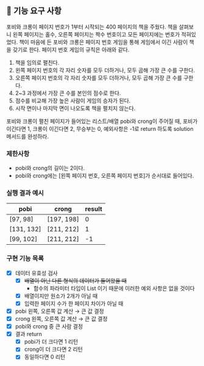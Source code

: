 ## 🚀 기능 요구 사항

포비와 크롱이 페이지 번호가 1부터 시작되는 400 페이지의 책을 주웠다. 책을 살펴보니 왼쪽 페이지는 홀수, 오른쪽 페이지는 짝수 번호이고 모든 페이지에는 번호가 적혀있었다. 책이 마음에 든 포비와 크롱은 페이지
번호 게임을 통해 게임에서 이긴 사람이 책을 갖기로 한다. 페이지 번호 게임의 규칙은 아래와 같다.

1. 책을 임의로 펼친다.
2. 왼쪽 페이지 번호의 각 자리 숫자를 모두 더하거나, 모두 곱해 가장 큰 수를 구한다.
3. 오른쪽 페이지 번호의 각 자리 숫자를 모두 더하거나, 모두 곱해 가장 큰 수를 구한다.
4. 2~3 과정에서 가장 큰 수를 본인의 점수로 한다.
5. 점수를 비교해 가장 높은 사람이 게임의 승자가 된다.
6. 시작 면이나 마지막 면이 나오도록 책을 펼치지 않는다.

포비와 크롱이 펼친 페이지가 들어있는 리스트/배열 pobi와 crong이 주어질 때, 포비가 이긴다면 1, 크롱이 이긴다면 2, 무승부는 0, 예외사항은 -1로 return 하도록 solution 메서드를 완성하라.

### 제한사항

- pobi와 crong의 길이는 2이다.
- pobi와 crong에는 [왼쪽 페이지 번호, 오른쪽 페이지 번호]가 순서대로 들어있다.

### 실행 결과 예시

| pobi | crong | result |
| --- | --- | --- |
| [97, 98] | [197, 198] | 0 |
| [131, 132] | [211, 212] | 1 |
| [99, 102] | [211, 212] | -1 |

### 구현 기능 목록

- [x]  데이터 유효성 검사
    - [x]  ~~배열이 아닌 다른 형식의 데이터가 들어왔을 때~~
        - 함수의 파라미터 타입이 List<Inteager> 이기 때문에 이러한 예외 사항은 없을 것이다
    - [x]  배열이지만 원소가 2개가 아닐 때
    - [x]  입력한 페이지 수가 한 페이지 차이가 아닐 때
- [x]  pobi 왼쪽, 오른쪽 값 계산 → 큰 값 결정
- [x]  crong 왼쪽, 오른쪽 값 계산 → 큰 값 결정
- [x]  pobi와 crong 중 큰 사람 결정
- [x]  결과 return
    - [x]  pobi가 더 크다면 1 리턴
    - [x]  crong이 더 크다면 2 리턴
    - [x]  동일하다면 0 리턴